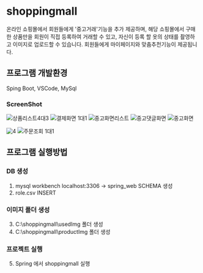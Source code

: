 # shoppingmall
온라인 쇼핑몰에서 회원들에게 '중고거래'기능을 추가 제공하며, 해당 쇼핑몰에서 구매한 상품만을 회원이 직접 등록하여 거래할 수 있고, 자신이 등록 할 옷의 상태를 촬영하고 이미지로 업로드할 수 있습니다.
회원들에게 마이페이지와 맞춤추천기능이 제공됩니다.

## 프로그램 개발환경
Sping Boot, VSCode, MySql

### ScreenShot
![상품리스트4대3](https://github.com/chojoohyung/shoppingmall/assets/100830265/ae6f5401-d95f-4ce7-9b29-210f3f9aa27f)
![결제화면 1대1](https://github.com/chojoohyung/shoppingmall/assets/100830265/1a4690b1-9906-4242-b729-8c0d4c6ba12d)
![중고화면리스트](https://github.com/chojoohyung/shoppingmall/assets/100830265/4f18eb75-066f-4562-92fd-2d03be8e7c90)
![중고댓글화면](https://github.com/chojoohyung/shoppingmall/assets/100830265/e67444c3-18ea-4ade-9d74-f8d945dc5386)
![중고화면](https://github.com/chojoohyung/shoppingmall/assets/100830265/a42bdd0c-ab9c-4b71-9cbe-13397c268755)

![4](https://github.com/chojoohyung/shoppingmall/assets/100830265/e6ef256f-e77b-4bb5-a386-231b1879db6d)
![주문조회 1대1](https://github.com/chojoohyung/shoppingmall/assets/100830265/a5ab4c2a-c41f-43bb-9ffb-1ebbe7bdc024)


## 프로그램 실행방법
### DB 생성
1. mysql workbench localhost:3306 -> spring_web SCHEMA 생성
2. role.csv INSERT
### 이미지 폴더 생성
3. C:\shoppingmall\usedImg 폴더 생성
4. C:\shoppingmall\productImg 폴더 생성
### 프로젝트 실행
5. Spring 에서 shoppingmall 실행

